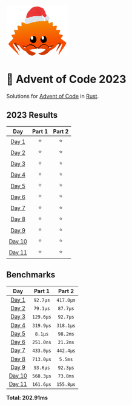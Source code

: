 <img src="./.assets/christmas_ferris.png" width="164">

# 🎄 Advent of Code 2023

Solutions for [Advent of Code](https://adventofcode.com/) in [Rust](https://www.rust-lang.org/).

<!--- advent_readme_stars table --->
## 2023 Results

| Day | Part 1 | Part 2 |
| :---: | :---: | :---: |
| [Day 1](https://adventofcode.com/2023/day/1) | ⭐ | ⭐ |
| [Day 2](https://adventofcode.com/2023/day/2) | ⭐ | ⭐ |
| [Day 3](https://adventofcode.com/2023/day/3) | ⭐ | ⭐ |
| [Day 4](https://adventofcode.com/2023/day/4) | ⭐ | ⭐ |
| [Day 5](https://adventofcode.com/2023/day/5) | ⭐ | ⭐ |
| [Day 6](https://adventofcode.com/2023/day/6) | ⭐ | ⭐ |
| [Day 7](https://adventofcode.com/2023/day/7) | ⭐ | ⭐ |
| [Day 8](https://adventofcode.com/2023/day/8) | ⭐ | ⭐ |
| [Day 9](https://adventofcode.com/2023/day/9) | ⭐ | ⭐ |
| [Day 10](https://adventofcode.com/2023/day/10) | ⭐ | ⭐ |
| [Day 11](https://adventofcode.com/2023/day/11) | ⭐ | ⭐ |
<!--- advent_readme_stars table --->

<!--- benchmarking table --->
## Benchmarks

| Day | Part 1 | Part 2 |
| :---: | :---: | :---:  |
| [Day 1](./src/bin/01.rs) | `92.7µs` | `417.0µs` |
| [Day 2](./src/bin/02.rs) | `79.1µs` | `87.7µs` |
| [Day 3](./src/bin/03.rs) | `129.6µs` | `92.7µs` |
| [Day 4](./src/bin/04.rs) | `319.9µs` | `318.1µs` |
| [Day 5](./src/bin/05.rs) | `8.1µs` | `98.2ms` |
| [Day 6](./src/bin/06.rs) | `251.0ns` | `21.2ms` |
| [Day 7](./src/bin/07.rs) | `433.0µs` | `442.4µs` |
| [Day 8](./src/bin/08.rs) | `713.0µs` | `5.5ms` |
| [Day 9](./src/bin/09.rs) | `93.6µs` | `92.3µs` |
| [Day 10](./src/bin/10.rs) | `568.3µs` | `73.8ms` |
| [Day 11](./src/bin/11.rs) | `161.6µs` | `155.8µs` |

**Total: 202.91ms**
<!--- benchmarking table --->
